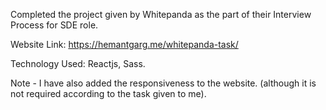Completed the project given by Whitepanda as the part of their Interview Process for SDE role.

Website Link: https://hemantgarg.me/whitepanda-task/

Technology Used: Reactjs, Sass.

Note - I have also added the responsiveness to the website. (although it is not required according to the task given to me). 

